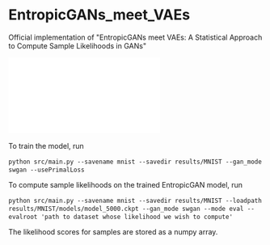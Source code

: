 # EntropicGANs_meet_VAEs
Official implementation of "EntropicGANs meet VAEs: A Statistical Approach to Compute Sample Likelihoods in GANs"

![Alt text](figs/framework.pdf?raw=true "Framework")

To train the model, run
```
python src/main.py --savename mnist --savedir results/MNIST --gan_mode swgan --usePrimalLoss
```

To compute sample likelihoods on the trained EntropicGAN model, run
```
python src/main.py --savename mnist --savedir results/MNIST --loadpath results/MNIST/models/model_5000.ckpt --gan_mode swgan --mode eval --evalroot 'path to dataset whose likelihood we wish to compute'
```

The likelihood scores for samples are stored as a numpy array.

